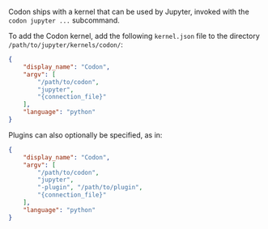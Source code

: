Codon ships with a kernel that can be used by Jupyter, invoked
with the `codon jupyter ...` subcommand.

To add the Codon kernel, add the following `kernel.json` file to
the directory `/path/to/jupyter/kernels/codon/`:

``` json
{
    "display_name": "Codon",
    "argv": [
        "/path/to/codon",
        "jupyter",
        "{connection_file}"
    ],
    "language": "python"
}
```

Plugins can also optionally be specified, as in:

``` json
{
    "display_name": "Codon",
    "argv": [
        "/path/to/codon",
        "jupyter",
        "-plugin", "/path/to/plugin",
        "{connection_file}"
    ],
    "language": "python"
}
```
